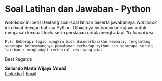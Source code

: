 # Soal Latihan dan Jawaban - Python

*Notebook* ini berisi tentang soal-soal latihan beserta jawabannya. *Notebook* ini dibuat dengan bahasa Python. Dibuatnya *notebook* bertujuan untuk mengasah kembali *logic* serta persiapan untuk menghadapi *Techincal test*.

```P.S: Beberapa logic mungkin bisa disederhanakan kembali, tergantung seberapa berkembangnya pemahaman terhadap python dan seberapa sering latihan / menghadapi technical test yang ada.```


Best Regards,

**Seliando Marta Wijaya (Ando)**\
[Linkedin](https://linkedin.com/in/seliandomw/) | [Email](seliandomw@gmail.com)
